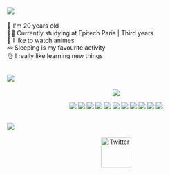 
<h2 align = "left">
   <img src = "https://readme-typing-svg.herokuapp.com?font=Consolas&color=%23D83B7D&size=30&duration=6000&lines=About+me+👺&height=70">
</h2>
<p align = "left">
 <span color="red">
 🎂 I'm 20 years old<br>
 👨‍🎓 Currently studying at Epitech Paris | Third years<br>
 👺 I like to watch animes<br>
 💤 Sleeping is my favourite activity<br>
  👌 I really like learning new things
  </span>
</p>
<h2 align = "left">
   <img src = "https://readme-typing-svg.herokuapp.com?font=Consolas&color=%23D83B7D&size=30&duration=6000&lines=Stats+📈&height=70">
</h2>
<p align = "center">
  <img src = "https://github-readme-stats-phi-two-53.vercel.app/api?username=Raskc&count_private=true&show_icons=true&theme=radical&line_height=27">
</p>
<p align = "center">
  <img src="https://img.shields.io/badge/lua-%232C2D72.svg?style=for-the-badge&logo=lua&logoColor=white" />
  <img src="https://img.shields.io/badge/python-3670A0?style=for-the-badge&logo=python&logoColor=ffdd54" />
  <img src="https://img.shields.io/badge/c-%2300599C.svg?style=for-the-badge&logo=c&logoColor=white" />
   <img src="https://img.shields.io/badge/cpp-%2300599C.svg?style=for-the-badge&logo=cplusplus&logoColor=#00599C" />
   <img src="https://img.shields.io/badge/react-%2300599C.svg?style=for-the-badge&logo=react&logoColor=white" />
   <img src="https://img.shields.io/badge/assembly-%2300599C.svg?style=for-the-badge&logo=assemblyscript&logoColor=white" />
   <img src="https://img.shields.io/badge/svelte-%2300599C.svg?style=for-the-badge&logo=svelte&logoColor=white" />
   <img src="https://img.shields.io/badge/threeJS-%2300599C.svg?style=for-the-badge&logo=threedotjs&logoColor=white" />
   <img src="https://img.shields.io/badge/nodeJS-%2300599C.svg?style=for-the-badge&logo=nodedotjs&logoColor=white" />
   <img src="https://img.shields.io/badge/javascript-F7DF1E?style=for-the-badge&logo=javascript&logoColor=white" />
   <img src="https://img.shields.io/badge/threeJS%2300599C.svg?style=for-the-badge&logo=nodedotjs&logoColor=white" />
</p>
<h2 align = "left">
   <img src = "https://readme-typing-svg.herokuapp.com?font=Consolas&color=%23D83B7D&size=30&duration=6000&lines=Contacts+📩&height=70">
</h2>
<p align = "center">
  <a href="https://twitter.com/Rask_Dev"><img alt="Twitter" height="70" width="70" src="assets/twitter.png"></a>
</p>
